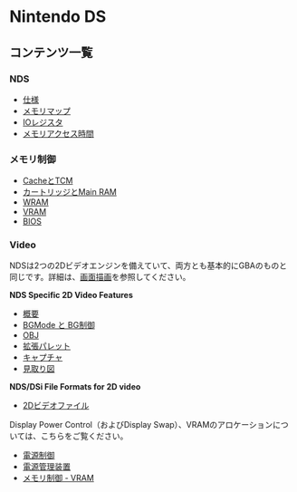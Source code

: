 # Nintendo DS

## コンテンツ一覧

### NDS

- [仕様](spec.md)
- [メモリマップ](memory.md)
- [IOレジスタ](io.md)
- [メモリアクセス時間](memory_timings.md)

### メモリ制御

- [CacheとTCM](./memctl/cache_tcm.md)
- [カートリッジとMain RAM](./memctl/cart_mainram.md)
- [WRAM](./memctl/wram.md)
- [VRAM](./memctl/vram.md)
- [BIOS](./memctl/bios.md)

### Video

NDSは2つの2Dビデオエンジンを備えていて、両方とも基本的にGBAのものと同じです。詳細は、[画面描画](https://github.com/pokemium/gba_doc_ja#%E7%94%BB%E9%9D%A2%E6%8F%8F%E7%94%BB)を参照してください。

**NDS Specific 2D Video Features**

- [概要](./video/stuff.md)
- [BGMode と BG制御](./video/bg_ctl.md)
- [OBJ](./video/objs.md)
- [拡張パレット](./video/extended_palettes.md)
- [キャプチャ](./video/capture.md)
- [見取り図](./video/block_diagram.md)

**NDS/DSi File Formats for 2D video**

- [2Dビデオファイル](./video/files_2d.md)

Display Power Control（およびDisplay Swap）、VRAMのアロケーションについては、こちらをご覧ください。

- [電源制御](./system/power_control.md)
- [電源管理装置](./system/power_management_device.md)
- [メモリ制御 - VRAM](./memctl/vram.md)
